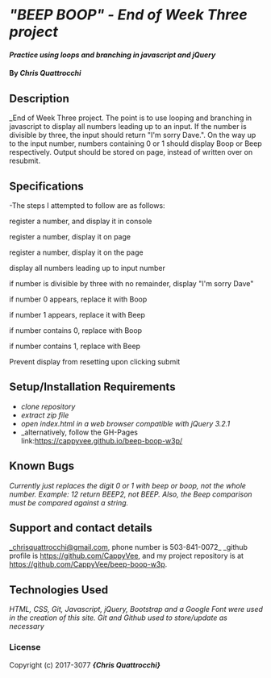 # _"BEEP BOOP" - End of Week Three project_

#### _Practice using loops and branching in javascript and jQuery_

#### By _**Chris Quattrocchi**_

## Description

_End of Week Three project. The point is to use looping and branching in javascript to display all numbers leading up to an input. If the number is divisible by three, the input should return "I'm sorry Dave.". On the way up to the input number, numbers containing 0 or 1 should display Boop or Beep respectively. Output should be stored on page, instead of written over on resubmit.

## Specifications
-The steps I attempted to follow are as follows:

register a number, and display it in console

register a number, display it on page

register a number, display it on the page

display all numbers leading up to input number

if number is divisible by three with no remainder, display "I'm sorry Dave"

if number 0 appears, replace it with Boop

if number 1 appears, replace it with Beep

if number contains 0, replace with Boop

if number contains 1, replace with Beep

Prevent display from resetting upon clicking submit

## Setup/Installation Requirements

* _clone repository_
* _extract zip file_
* _open index.html in a web browser compatible with jQuery 3.2.1_
* _alternatively, follow the GH-Pages link:https://cappyvee.github.io/beep-boop-w3p/


## Known Bugs

_Currently just replaces the digit 0 or 1 with beep or boop, not the whole number. Example: 12 return BEEP2, not BEEP. Also, the Beep comparison must be compared against a string._

## Support and contact details

_chrisquattrocchi@gmail.com, phone number is 503-841-0072_
_github profile is https://github.com/CappyVee, and my project repository is at https://github.com/CappyVee/beep-boop-w3p.

## Technologies Used

_HTML, CSS, Git, Javascript, jQuery, Bootstrap and a Google Font were used in the creation of this site. Git and Github used to store/update as necessary_

### License

Copyright (c) 2017-3077 **_{Chris Quattrocchi}_**
